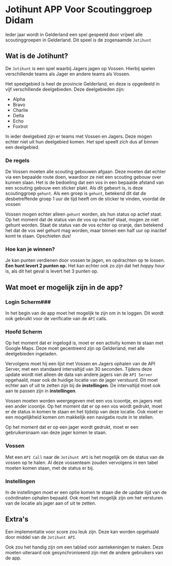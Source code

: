 # Jotihunt APP Voor Scoutinggroep Didam #

Ieder jaar wordt in Gelderland een spel gespeeld door vrijwel alle scoutinggroepen in Gelderland. Dit speel is de zogenaamde ```Jotihunt```

## Wat is de Jotihunt? ##
De ```Jotihunt``` is een spel waarbij Jagers jagen op Vossen.
Hierbij spelen verschillende teams als Jager en andere teams als Vossen.

Het speelgebied is heel de provincie Gelderland, en deze is opgedeeld in vijf verschillende deelgebieden.
Deze deelgebieden zijn:

* Alpha
* Bravo
* Charlie
* Delta
* Echo
* Foxtrot

In ieder deelgebied zijn er teams met Vossen en Jagers. Deze mogen echter niet uit hun deelgebied komen.
Het spel speelt zich dus af binnen een deelgebied.

### De regels ###
De Vossen moeten alle scouting gebouwen afgaan. Deze moeten dat echter via een bepaalde route doen, waardoor ze niet een scouting gebouw over kunnen slaan.
Het is de bedoeling dat een vos in een bepaalde afstand van een scouting gebouw een sticker plakt. Als dit gebeurt is, is deze scoutinggroep ```gehunt```.
Als een groep is ```gehunt```, betekend dit dat de desbetreffende groep 1 uur de tijd heeft om de sticker te vinden, voordat de vossen 


Vossen mogen echter alleen ```gehunt``` worden, als hun status op actief staat. Op het moment dat de status van de vos op inactief staat, mogen ze niet gehunt worden.
Staat de status van de vos echter op oranje, dan betekend het dat de vos wel gehunt mag worden, maar binnen een half uur op inactief komt te staan. Opschieten dus!

### Hoe kan je winnen? ###
Je kan punten verdienen door vossen te jagen, en opdrachten op te lossen.
**Een hunt levert 2 punten op.**
Het kan echter ook zo zijn dat het *happy hour* is, als dit het geval is levert het 3 punten op.

## Wat moet er mogelijk zijn in de app? ##
### Login Scherm###
In het begin van de app moet het mogelijk te zijn om in te loggen. Dit wordt ook gebruikt voor de verificatie van de ```API``` calls.
### Hoofd Scherm ###
Op het moment dat er ingelogd is, moet er een activity komen te staan met Google Maps. 
Deze moet gecentreerd zijn op Gelderland, met alle deelgebieden ingeladen.

Vervolgens moet hij een lijst met Vossen en Jagers ophalen van de API Server, met een standaard intervaltijd van 30 seconden. Tijdens deze update wordt niet alleen de data van andere jagers van de ```API Server``` opgehaald, maar ook de huidige locatie van de jager verstuurd. Dit moet echter aan of uit te zetten zijn bij de **instellingen**. De intervaltijd moet ook aan te passen zijn in **instellingen**.

Vossen moeten worden weergegeven met een vos icoontje, en jagers met een ander icoontje.
Op het moment dat er op een vos wordt gedrukt, moet er de status in komen te staan en het tijdstip van deze locatie.
Ook moet er een mogelijkheid komen om makkelijk een navigatie route in te stellen.

Op het moment dat er op een jager wordt gedrukt, moet er een gebruikersnaam van deze jager komen te staan.
### Vossen ###
Met een ```API Call``` naar de ```Jotihunt API``` is het mogelijk om de status van de vossen op te halen.
Al deze vossenteam zouden vervolgens in een tabel moeten komen staan, met de status er bij.
### Instellingen ###
In de instellingen moet er een optie komen te staan die de update tijd van de coördinaten ophalen bepaald.
Ook moet het mogelijk zijn om het versturen van de locatie als jager aan of uit te zetten.


## Extra's ##
Een implementatie voor score zou leuk zijn. Deze kan worden opgehaald door middel van de ```Jotihunt API```.


Ook zou het handig zijn om een tablad voor aantekeningen te maken. Deze moeten uiteraard ook gesynchroniseerd zijn met de andere gebruikers van de app.